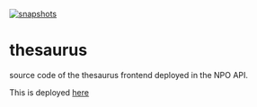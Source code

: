 [![snapshots](https://img.shields.io/nexus/s/https/oss.sonatype.org/nl.vpro.poms/poms-thesaurus.svg)](https://oss.sonatype.org/content/repositories/staging/nl/vpro/poms/poms-thesaurus/)

# thesaurus
source code of the thesaurus frontend deployed in the NPO API.

This is deployed [here](https://rs-dev.poms.omroep.nl/v1/thesaurus/example)
